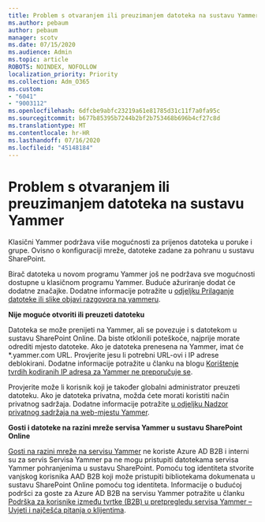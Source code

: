 ```yaml
---
title: Problem s otvaranjem ili preuzimanjem datoteka na sustavu Yammer
ms.author: pebaum
author: pebaum
manager: scotv
ms.date: 07/15/2020
ms.audience: Admin
ms.topic: article
ROBOTS: NOINDEX, NOFOLLOW
localization_priority: Priority
ms.collection: Adm_O365
ms.custom:
- "6041"
- "9003112"
ms.openlocfilehash: 6dfcbe9abfc23219a61e81785d31c11f7a0fa95c
ms.sourcegitcommit: b677b85395b7244b2bf2b753468b696b4cf27c8d
ms.translationtype: MT
ms.contentlocale: hr-HR
ms.lasthandoff: 07/16/2020
ms.locfileid: "45148184"
---
```

# <a name="issue-opening-or-downloading-files-in-yammer"></a>Problem s otvaranjem ili preuzimanjem datoteka na sustavu Yammer

Klasični Yammer podržava više mogućnosti za prijenos datoteka u poruke i grupe. Ovisno o konfiguraciji mreže, datoteke zadane za pohranu u sustavu SharePoint.

Birač datoteka u novom programu Yammer još ne podržava sve mogućnosti dostupne u klasičnom programu Yammer. Buduće ažuriranje dodat će dodatne značajke. Dodatne informacije potražite u [odjeljku Prilaganje datoteke ili slike objavi razgovora na yammeru](https://support.microsoft.com/office/attach-a-file-or-image-to-a-yammer-conversation-post-8d2d17f7-8f37-4535-961e-518d751be7e8).

**Nije moguće otvoriti ili preuzeti datoteku**  

Datoteka se može prenijeti na Yammer, ali se povezuje i s datotekom u sustavu SharePoint Online. Da biste otklonili poteškoće, najprije morate odrediti mjesto datoteke. Ako je datoteka prenesena na Yammer, imat će *.yammer.com URL. Provjerite jesu li potrebni URL-ovi i IP adrese deblokirani. Dodatne informacije potražite u članku na blogu [Korištenje tvrdih kodiranih IP adresa za Yammer ne preporučuje se](https://techcommunity.microsoft.com/t5/yammer-blog/using-hard-coded-ip-addresses-for-yammer-is-not-recommended/ba-p/276592).

Provjerite može li korisnik koji je također globalni administrator preuzeti datoteku. Ako je datoteka privatna, možda ćete morati koristiti način privatnog sadržaja. Dodatne informacije potražite [u odjeljku Nadzor privatnog sadržaja na web-mjestu Yammer](https://docs.microsoft.com/yammer/manage-security-and-compliance/monitor-private-content).  

**Gosti i datoteke na razini mreže servisa Yammer u sustavu SharePoint Online**  

[Gosti na razini mreže na servisu Yammer](https://docs.microsoft.com/yammer/manage-yammer-users/add-block-or-remove-users#invite-guests) ne koriste Azure AD B2B i interni su za servis Servisa Yammer pa ne mogu pristupiti datotekama servisa Yammer pohranjenima u sustavu SharePoint. Pomoću tog identiteta stvorite vanjskog korisnika AAD B2B koji može pristupiti bibliotekama dokumenata u sustavu SharePoint Online pomoću tog identiteta. Informacije o budućoj podršci za goste za Azure AD B2B na servisu Yammer potražite u članku [Podrška za korisnike između tvrtke (B2B) u pretpregledu servisa Yammer – Uvjeti i najčešća pitanja o klijentima](https://docs.microsoft.com/yammer/get-started-with-yammer/azure-ad-b2b-guests-yammer).